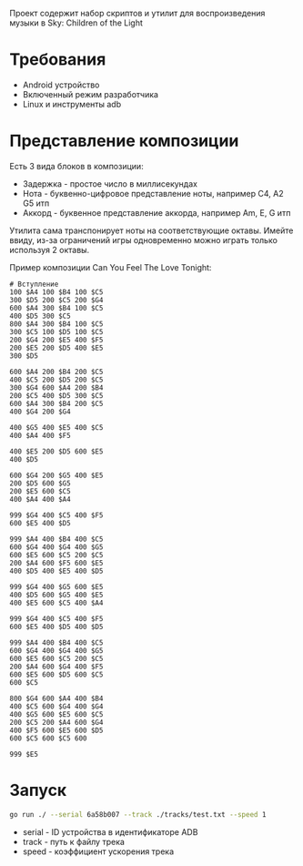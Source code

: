 Проект содержит набор скриптов и утилит для воспроизведения музыки в Sky: Children of the Light

# Требования

- Android устройство
- Включенный режим разработчика
- Linux и инструменты adb

# Представление композиции

Есть 3 вида блоков в композиции:
- Задержка - простое число в миллисекундах
- Нота - буквенно-цифровое представление ноты, например C4, A2 G5 итп
- Аккорд - буквенное представление аккорда, например Am, E, G итп

Утилита сама транспонирует ноты на соответствующие октавы.
Имейте ввиду, из-за ограничений игры одновременно можно играть только
используя 2 октавы.

Пример композиции Can You Feel The Love Tonight:
```
# Вступление
100 $A4 100 $B4 100 $C5
300 $D5 200 $C5 200 $G4
600 $A4 300 $B4 100 $C5
400 $D5 300 $C5
800 $A4 300 $B4 100 $C5
300 $C5 100 $D5 100 $C5
200 $G4 200 $E5 400 $F5
200 $E5 200 $D5 400 $E5
300 $D5 

600 $A4 200 $B4 200 $C5
400 $C5 200 $D5 200 $C5
300 $G4 600 $A4 200 $B4
200 $C5 400 $D5 300 $C5
600 $A4 300 $B4 200 $C5
400 $G4 200 $G4

400 $G5 400 $E5 400 $C5
400 $A4 400 $F5

400 $E5 200 $D5 600 $E5
400 $D5

600 $G4 200 $G5 400 $E5
200 $D5 600 $G5
200 $E5 600 $C5
400 $A4 400 $A4

999 $G4 400 $C5 400 $F5
600 $E5 400 $D5

999 $A4 400 $B4 400 $C5
600 $G4 400 $G4 400 $G5
600 $E5 600 $C5 200 $C5
200 $A4 600 $F5 600 $E5
400 $D5 400 $E5 400 $D5

999 $G4 400 $G5 600 $E5
400 $D5 600 $G5 400 $E5
400 $E5 600 $C5 400 $A4

999 $G4 400 $C5 400 $F5
600 $E5 400 $D5 400 $D5

999 $A4 400 $B4 400 $C5
600 $G4 400 $G4 400 $G5
600 $E5 600 $C5 200 $C5
200 $A4 600 $G4 400 $F5
600 $E5 600 $D5 600 $C5
600 $C5

800 $G4 600 $A4 400 $B4
400 $C5 600 $G4 400 $G4
400 $G5 600 $E5 600 $C5
200 $C5 200 $A4 600 $G4
400 $F5 600 $E5 600 $D5
600 $C5 600 $C5 600 

999 $E5
```

# Запуск

```bash
go run ./ --serial 6a58b007 --track ./tracks/test.txt --speed 1
```

- serial - ID устройства в идентификаторе ADB
- track - путь к файлу трека
- speed - коэффициент ускорения трека 
